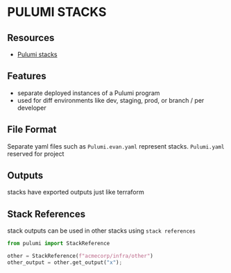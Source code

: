 # PULUMI STACKS

## Resources

- [Pulumi stacks](https://www.pulumi.com/docs/intro/concepts/stack/)

## Features

- separate deployed instances of a Pulumi program
- used for diff environments like dev, staging, prod, or branch / per developer

## File Format

Separate yaml files such as `Pulumi.evan.yaml` represent stacks.
`Pulumi.yaml` reserved for project

## Outputs

stacks have exported outputs just like terraform

## Stack References

stack outputs can be used in other stacks using `stack references`

```python
from pulumi import StackReference

other = StackReference(f"acmecorp/infra/other")
other_output = other.get_output("x");
```
